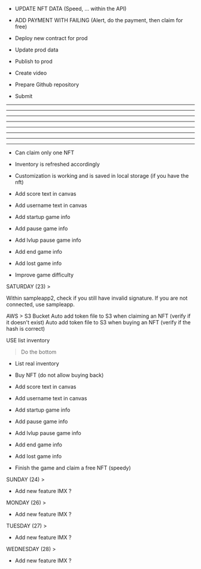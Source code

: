 
<!-- - DRAW WIN GAME
- DRAW LOSE GAME
- RESTART GAME

- IMPROVE BULLET GAME
- IMPROVE LEVEL -->

- UPDATE NFT DATA (Speed, ... within the API)
- ADD PAYMENT WITH FAILING (Alert, do the payment, then claim for free)

- Deploy new contract for prod
- Update prod data
- Publish to prod
- Create video
- Prepare Github repository
- Submit
---------------------------------------------------------------------------------------------------------------------
---------------------------------------------------------------------------------------------------------------------
---------------------------------------------------------------------------------------------------------------------
---------------------------------------------------------------------------------------------------------------------
---------------------------------------------------------------------------------------------------------------------
---------------------------------------------------------------------------------------------------------------------
---------------------------------------------------------------------------------------------------------------------
---------------------------------------------------------------------------------------------------------------------
- Can claim only one NFT
- Inventory is refreshed accordingly
- Customization is working and is saved in local storage (if you have the nft)

- Add score text in canvas
- Add username text in canvas
  
- Add startup game info
- Add pause game info
- Add lvlup pause game info
- Add end game info
- Add lost game info
- Improve game difficulty


SATURDAY (23) >

Within sampleapp2, check if you still have invalid signature.
    If you are not connected, use sampleapp.

AWS >
S3 Bucket
Auto add token file to S3 when claiming an NFT (verify if it doesn't exist)
Auto add token file to S3 when buying an NFT (verify if the hash is correct)

USE list inventory

> Do the bottom

- List real inventory
- Buy NFT (do not allow buying back)

- Add score text in canvas
- Add username text in canvas
  
- Add startup game info
- Add pause game info
- Add lvlup pause game info
- Add end game info
- Add lost game info

- Finish the game and claim a free NFT (speedy)

SUNDAY (24) >
- Add new feature IMX ?

MONDAY (26) >
- Add new feature IMX ?

TUESDAY (27) >
- Add new feature IMX ?

WEDNESDAY (28) >
- Add new feature IMX ?